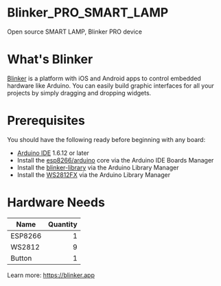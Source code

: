 # Blinker_PRO_SMART_LAMP
Open source SMART LAMP, Blinker PRO device

# What's Blinker
[Blinker](https://blinker.app/) is a platform with iOS and Android apps to control embedded hardware like Arduino. You can easily build graphic interfaces for all your projects by simply dragging and dropping widgets.  

# Prerequisites
You should have the following ready before beginning with any board:
* [Arduino IDE](https://www.arduino.cc/en/Main/Software) 1.6.12 or later
* Install the [esp8266/arduino](https://github.com/esp8266/arduino) core via the Arduino IDE Boards Manager
* Install the [blinker-library](https://github.com/blinker-iot/blinker-library) via the Arduino Library Manager  
* Install the [WS2812FX](https://github.com/kitesurfer1404/WS2812FX) via the Arduino Library Manager  


# Hardware Needs
| Name | Quantity |  
| - | -: |  
| ESP8266 | 1 |  
| WS2812 | 9 |  
| Button | 1 |  
  
Learn more: https://blinker.app  
